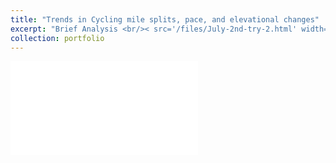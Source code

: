 ```yaml
---
title: "Trends in Cycling mile splits, pace, and elevational changes"
excerpt: "Brief Analysis <br/>< src='/files/July-2nd-try-2.html' width='925' height='500'>"
collection: portfolio
---
```


![Visual displaying batted ball expected wOBA on piches inside vs. outside and where they should be hit](/files/July-2nd-try-2.html)




